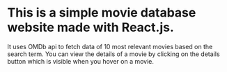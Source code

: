 # This is a simple movie database website made with React.js.
  It uses OMDb api to fetch data of 10 most relevant movies based on the search term.
  You can view the details of a movie by clicking on the details button which is visible when you hover on a movie.

